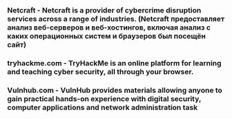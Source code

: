 ### Netcraft - Netcraft is a provider of cybercrime disruption services across a range of industries. (Netcraft предоставляет анализ веб-серверов и веб-хостингов, включая анализ с каких операционных систем и браузеров был посещён сайт)
### tryhackme.com - TryHackMe is an online platform for learning and teaching cyber security, all through your browser.
### Vulnhub.com - VulnHub provides materials allowing anyone to gain practical hands-on experience with digital security, computer applications and network administration task

